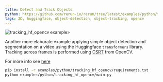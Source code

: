 ```yaml
---
title: Detect and Track Objects
python: https://github.com/rerun-io/rerun/tree/latest/examples/python/tracking_hf_opencv/main.py
tags: 2D, huggingface, object-detection, object-tracking, opencv
---
```


![tracking_hf_opencv example>](https://static.rerun.io/4995d2ec51249accbd287fdaef5debbfe9645a83_tracking_hf_opencv1.png)

Another more elaborate example applying simple object detection and segmentation on a video using the Huggingface `transformers` library. Tracking across frames is performed using [CSRT](https://arxiv.org/pdf/1611.08461.pdf) from OpenCV.

For more info see [here](https://huggingface.co/docs/transformers/index)

```bash
pip install -r examples/python/tracking_hf_opencv/requirements.txt
python examples/python/tracking_hf_opencv/main.py
```
